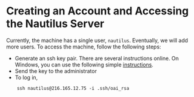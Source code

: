 # Creating an Account and Accessing the Nautilus Server

Currently, the machine has a single user, `nautilus`.  Eventually, we will add 
more users.    To access the machine, follow the following steps:

*  Generate an ssh key pair.  There are several instructions online.  On
Windows, you can use the following simple
[instructions](https://www.howtogeek.com/762863/how-to-generate-ssh-keys-in-windows-10-and-windows-11/).
* Send the key to the administrator
* To log in, 
~~~
    ssh nautilus@216.165.12.75 -i .ssh/oai_rsa
~~~
